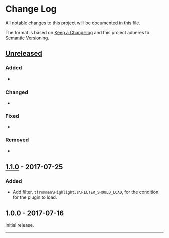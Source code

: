 # Change Log

All notable changes to this project will be documented in this file.

The format is based on [Keep a Changelog](http://keepachangelog.com/) and this project adheres to [Semantic Versioning](http://semver.org/).

## [Unreleased]

### Added

- 

### Changed

- 

### Fixed

- 

### Removed

- 

## [1.1.0] - 2017-07-25

### Added

- Add filter, `tfrommen\HighlightJs\FILTER_SHOULD_LOAD`, for the condition for the plugin to load.

## 1.0.0 - 2017-07-16

Initial release.

----

[Unreleased]: https://github.com/tfrommen/highlightjs/compare/v1.1.0...HEAD
[1.1.0]: https://github.com/tfrommen/highlightjs/compare/v1.0.0...v1.1.0
